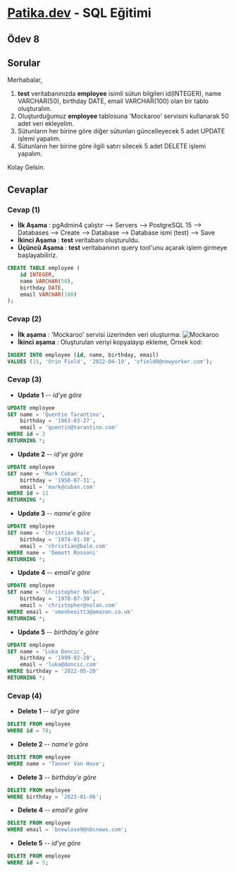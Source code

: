 # [Patika.dev](https://www.patika.dev/tr) - SQL Eğitimi
## Ödev 8
## Sorular

Merhabalar,

1. **test** veritabanınızda **employee** isimli sütun bilgileri id(INTEGER), name VARCHAR(50), birthday DATE, email VARCHAR(100) olan bir tablo oluşturalım.
2. Oluşturduğumuz **employee** tablosuna 'Mockaroo' servisini kullanarak 50 adet veri ekleyelim.
3. Sütunların her birine göre diğer sütunları güncelleyecek 5 adet UPDATE işlemi yapalım.
4. Sütunların her birine göre ilgili satırı silecek 5 adet DELETE işlemi yapalım.

Kolay Gelsin.

## Cevaplar

### Cevap (1)

- **İlk Aşama** : pgAdmin4 çalıştır --> Servers --> PostgreSQL 15 --> Databases --> Create --> Database --> Database ismi (test) --> Save
- **İkinci Aşama** : **test** veritabanı oluşturuldu.
- **Üçüncü Aşama** : **test** veritabanının query tool'unu açarak işlem girmeye başlayabiliriz.

```sql
CREATE TABLE employee (
	id INTEGER,
 	name VARCHAR(50),
 	birthday DATE,
 	email VARCHAR(100)
);
```

### Cevap (2)
- **İlk aşama** : 'Mockaroo' servisi üzerinden veri oluşturma:
![Mockaroo](https://images2.imgbox.com/fd/e4/EPbEbiLH_o.jpg)
- **İkinci aşama** : Oluşturulan veriyi kopyalayıp ekleme, Örnek kod:
```sql
INSERT INTO employee (id, name, birthday, email)
VALUES (15, 'Orin Field', '2022-04-19', 'ofield0@newyorker.com');
```

### Cevap (3)
- **Update 1** -- *id'ye göre*
```sql
UPDATE employee
SET name = 'Quentin Tarantino',
	birthday = '1963-03-27',
	email = 'quentin@tarantino.com'
WHERE id = 3
RETURNING *;
```
- **Update 2** -- *id'ye göre*
```sql
UPDATE employee
SET name = 'Mark Cuban',
	birthday = '1958-07-31',
	email = 'mark@cuban.com'
WHERE id = 11
RETURNING *;
```
- **Update 3** -- *name'e göre*
```sql
UPDATE employee
SET name = 'Christian Bale',
	birthday = '1974-01-30',
	email = 'christian@bale.com'
WHERE name = 'Demott Rossoni'
RETURNING *;
```
- **Update 4** -- *email'e göre*
```sql
UPDATE employee
SET name = 'Christopher Nolan',
	birthday = '1970-07-30',
	email = 'christopher@nolan.com'
WHERE email = 'smenhenitt3@amazon.co.uk'
RETURNING *;
```
- **Update 5** -- *birthday'e göre*
```sql
UPDATE employee
SET name = 'Luka Doncic',
	birthday = '1999-02-28',
	email = 'luka@doncic.com'
WHERE birthday = '2022-05-20'
RETURNING *;
```

### Cevap (4)
- **Delete 1** -- *id'ye göre*
```sql
DELETE FROM employee
WHERE id = 78;
```
- **Delete 2** -- *name'e göre*
```sql
DELETE FROM employee
WHERE name = 'Tanner Van Hove';
```
- **Delete 3** -- *birthday'e göre*
```sql
DELETE FROM employee
WHERE birthday = '2023-01-06';
```
- **Delete 4** -- *email'e göre*
```sql
DELETE FROM employee
WHERE email = 'bnewlove9@nbcnews.com';
```
- **Delete 5** -- *id'ye göre*
```sql
DELETE FROM employee
WHERE id = 5;
```